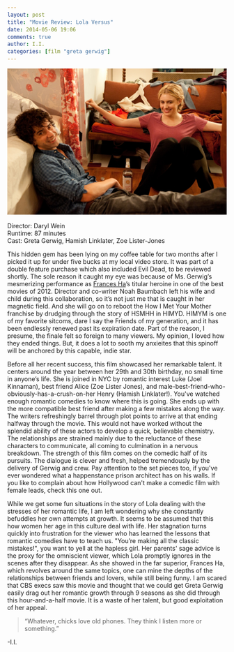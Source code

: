```yaml
---
layout: post
title: "Movie Review: Lola Versus"
date: 2014-05-06 19:06
comments: true
author: I.I.
categories: [film "greta gerwig"]
---
```

![alt text](https://github.com/gschorkopf/four_point_play/blob/master/source/images/Lola_Versus.jpg "Lola Versus")

Director: Daryl Wein<br/>
Runtime: 87 minutes<br/>
Cast: Greta Gerwig, Hamish Linklater, Zoe Lister-Jones<br/>

<!--more-->

This hidden gem has been lying on my coffee table for two months after I picked it up for under five bucks at my local video store. It was part of a double feature purchase which also included Evil Dead, to be reviewed shortly. The sole reason it caught my eye was because of Ms. Gerwig’s mesmerizing performance as [Frances Ha](http://en.wikipedia.org/wiki/Frances_Ha)’s titular heroine in one of the best movies of 2012. Director and co-writer Noah Baumbach left his wife and child during this collaboration, so it’s not just me that is caught in her magnetic field. And she will go on to reboot the How I Met Your Mother franchise by drudging through the story of HSMHH in HIMYD. HIMYM is one of my favorite sitcoms,  dare I say the Friends of my generation, and it has been endlessly renewed past its expiration date. Part of the reason, I presume, the finale felt so foreign to many viewers. My opinion, I loved how they ended things. But, it does a lot to sooth my anxieites that this spinoff will be anchored by this capable, indie star.

Before all her recent success, this film showcased her remarkable talent. It centers around the year between her 29th and 30th birthday, no small time in anyone’s life. She is joined in NYC by romantic interest Luke (Joel Kinnaman), best friend Alice (Zoe Lister Jones), and male-best-friend-who-obviously-has-a-crush-on-her Henry (Hamish Linklater!). You've watched enough romantic comedies to know where this is going. She ends up with the more compatible best friend after making a few mistakes along the way. The writers refreshingly barrel through plot points to arrive at that ending halfway through the movie. This would not have worked without the splendid ability of these actors to develop a quick, believable chemistry. The relationships are strained mainly due to the reluctance of these characters to communicate, all coming to culmination in a nervous breakdown. The strength of this film comes on the comedic half of its pursuits. The dialogue is clever and fresh, helped tremendously by the delivery of Gerwig and crew. Pay attention to the set pieces too, if you've ever wondered what a happenstance prison architect has on his walls. If you like to complain about how Hollywood can't make a comedic film with female leads, check this one out.

While we get some fun situations in the story of Lola dealing with the stresses of her romantic life, I am left wondering why she constantly befuddles her own attempts at growth. It seems to be assumed that this how women her age in this culture deal with life. Her stagnation turns quickly into frustration for the viewer who has learned the lessons that romantic comedies have to teach us. "You’re making all the classic mistakes!", you want to yell at the hapless girl. Her parents' sage advice is the proxy for the omniscient viewer, which Lola promptly ignores in the scenes after they disappear. As she showed in the far superior, Frances Ha, which revolves around the same topics, one can mine the depths of the relationships between friends and lovers, while still being funny. I am scared that CBS execs saw this movie and thought that we could get Greta Gerwig easily drag out her romantic growth through 9 seasons as she did through this hour-and-a-half movie. It is a waste of her talent, but good exploitation of her appeal.

> “Whatever, chicks love old phones. They think I listen more or something.”

-I.I.
